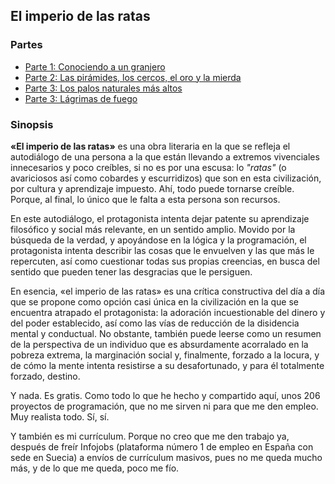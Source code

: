 ## El imperio de las ratas

### Partes

- [Parte 1: Conociendo a un granjero](./README.PARTE1.md)
- [Parte 2: Las pirámides, los cercos, el oro y la mierda](./README.PARTE2.md)
- [Parte 3: Los palos naturales más altos](./README.PARTE3.md)
- [Parte 3: Lágrimas de fuego](./README.PARTE4.md)

### Sinopsis

**«El imperio de las ratas»** es una obra literaria en la que se refleja el autodiálogo de una persona a la que están llevando a extremos vivenciales innecesarios y poco creíbles, si no es por una escusa: lo *"ratas"* (o avariciosos así como cobardes y escurridizos) que son en esta civilización, por cultura y aprendizaje impuesto. Ahí, todo puede tornarse creíble. Porque, al final, lo único que le falta a esta persona son recursos.

En este autodiálogo, el protagonista intenta dejar patente su aprendizaje filosófico y social más relevante, en un sentido amplio. Movido por la búsqueda de la verdad, y apoyándose en la lógica y la programación, el protagonista intenta describir las cosas que le envuelven y las que más le repercuten, así como cuestionar todas sus propias creencias, en busca del sentido que pueden tener las desgracias que le persiguen.

En esencia, «el imperio de las ratas» es una crítica constructiva del día a día que se propone como opción casi única en la civilización en la que se encuentra atrapado el protagonista: la adoración incuestionable del dinero y del poder establecido, así como las vías de reducción de la disidencia mental y conductual. No obstante, también puede leerse como un resumen de la perspectiva de un individuo que es absurdamente acorralado en la pobreza extrema, la marginación social y, finalmente, forzado a la locura, y de cómo la mente intenta resistirse a su desafortunado, y para él totalmente forzado, destino.

Y nada. Es gratis. Como todo lo que he hecho y compartido aquí, unos 206 proyectos de programación, que no me sirven ni para que me den empleo. Muy realista todo. Sí, sí.

Y también es mi currículum. Porque no creo que me den trabajo ya, después de freír Infojobs (plataforma número 1 de empleo en España con sede en Suecia) a envíos de currículum masivos, pues no me queda mucho más, y de lo que me queda, poco me fío.